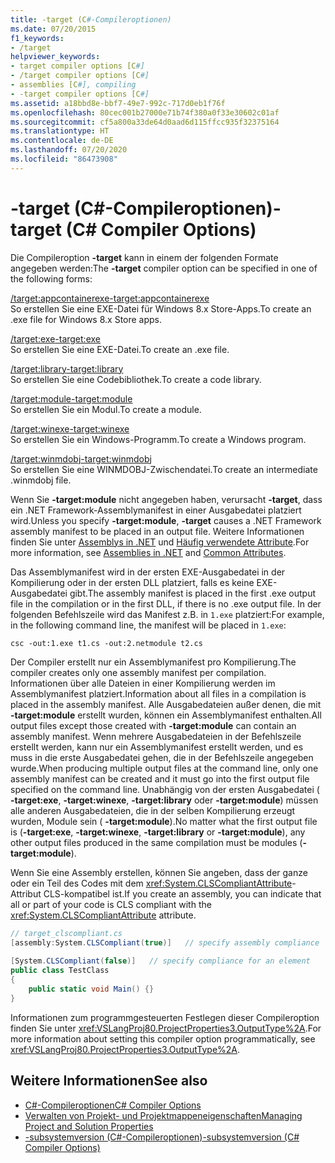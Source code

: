 ```yaml
---
title: -target (C#-Compileroptionen)
ms.date: 07/20/2015
f1_keywords:
- /target
helpviewer_keywords:
- target compiler options [C#]
- /target compiler options [C#]
- assemblies [C#], compiling
- -target compiler options [C#]
ms.assetid: a18bbd8e-bbf7-49e7-992c-717d0eb1f76f
ms.openlocfilehash: 80cec001b27000e71b74f380a0f33e30602c01af
ms.sourcegitcommit: cf5a800a33de64d0aad6d115ffcc935f32375164
ms.translationtype: HT
ms.contentlocale: de-DE
ms.lasthandoff: 07/20/2020
ms.locfileid: "86473908"
---
```

# <a name="-target-c-compiler-options"></a><span data-ttu-id="03e96-102">-target (C#-Compileroptionen)</span><span class="sxs-lookup"><span data-stu-id="03e96-102">-target (C# Compiler Options)</span></span>
<span data-ttu-id="03e96-103">Die Compileroption **-target** kann in einem der folgenden Formate angegeben werden:</span><span class="sxs-lookup"><span data-stu-id="03e96-103">The **-target** compiler option can be specified in one of the following forms:</span></span>  
  
 [<span data-ttu-id="03e96-104">/target:appcontainerexe</span><span class="sxs-lookup"><span data-stu-id="03e96-104">-target:appcontainerexe</span></span>](./target-appcontainerexe-compiler-option.md)  
 <span data-ttu-id="03e96-105">So erstellen Sie eine EXE-Datei für Windows 8.x Store-Apps.</span><span class="sxs-lookup"><span data-stu-id="03e96-105">To create an .exe file for Windows 8.x Store apps.</span></span>  
  
 [<span data-ttu-id="03e96-106">/target:exe</span><span class="sxs-lookup"><span data-stu-id="03e96-106">-target:exe</span></span>](./target-exe-compiler-option.md)  
 <span data-ttu-id="03e96-107">So erstellen Sie eine EXE-Datei.</span><span class="sxs-lookup"><span data-stu-id="03e96-107">To create an .exe file.</span></span>  
  
 [<span data-ttu-id="03e96-108">/target:library</span><span class="sxs-lookup"><span data-stu-id="03e96-108">-target:library</span></span>](./target-library-compiler-option.md)  
 <span data-ttu-id="03e96-109">So erstellen Sie eine Codebibliothek.</span><span class="sxs-lookup"><span data-stu-id="03e96-109">To create a code library.</span></span>  
  
 [<span data-ttu-id="03e96-110">/target:module</span><span class="sxs-lookup"><span data-stu-id="03e96-110">-target:module</span></span>](./target-module-compiler-option.md)  
 <span data-ttu-id="03e96-111">So erstellen Sie ein Modul.</span><span class="sxs-lookup"><span data-stu-id="03e96-111">To create a module.</span></span>  
  
 [<span data-ttu-id="03e96-112">/target:winexe</span><span class="sxs-lookup"><span data-stu-id="03e96-112">-target:winexe</span></span>](./target-winexe-compiler-option.md)  
 <span data-ttu-id="03e96-113">So erstellen Sie ein Windows-Programm.</span><span class="sxs-lookup"><span data-stu-id="03e96-113">To create a Windows program.</span></span>  
  
 [<span data-ttu-id="03e96-114">/target:winmdobj</span><span class="sxs-lookup"><span data-stu-id="03e96-114">-target:winmdobj</span></span>](./target-winmdobj-compiler-option.md)  
 <span data-ttu-id="03e96-115">So erstellen Sie eine WINMDOBJ-Zwischendatei.</span><span class="sxs-lookup"><span data-stu-id="03e96-115">To create an intermediate .winmdobj file.</span></span>  
  
 <span data-ttu-id="03e96-116">Wenn Sie **-target:module** nicht angegeben haben, verursacht **-target**, dass ein .NET Framework-Assemblymanifest in einer Ausgabedatei platziert wird.</span><span class="sxs-lookup"><span data-stu-id="03e96-116">Unless you specify **-target:module**, **-target** causes a .NET Framework assembly manifest to be placed in an output file.</span></span> <span data-ttu-id="03e96-117">Weitere Informationen finden Sie unter [Assemblys in .NET](../../../standard/assembly/index.md) und [Häufig verwendete Attribute](../attributes/global.md).</span><span class="sxs-lookup"><span data-stu-id="03e96-117">For more information, see [Assemblies in .NET](../../../standard/assembly/index.md) and [Common Attributes](../attributes/global.md).</span></span>  
  
 <span data-ttu-id="03e96-118">Das Assemblymanifest wird in der ersten EXE-Ausgabedatei in der Kompilierung oder in der ersten DLL platziert, falls es keine EXE-Ausgabedatei gibt.</span><span class="sxs-lookup"><span data-stu-id="03e96-118">The assembly manifest is placed in the first .exe output file in the compilation or in the first DLL, if there is no .exe output file.</span></span> <span data-ttu-id="03e96-119">In der folgenden Befehlszeile wird das Manifest z.B. in `1.exe` platziert:</span><span class="sxs-lookup"><span data-stu-id="03e96-119">For example, in the following command line, the manifest will be placed in `1.exe`:</span></span>  
  
```console  
csc -out:1.exe t1.cs -out:2.netmodule t2.cs  
```  
  
 <span data-ttu-id="03e96-120">Der Compiler erstellt nur ein Assemblymanifest pro Kompilierung.</span><span class="sxs-lookup"><span data-stu-id="03e96-120">The compiler creates only one assembly manifest per compilation.</span></span> <span data-ttu-id="03e96-121">Informationen über alle Dateien in einer Kompilierung werden im Assemblymanifest platziert.</span><span class="sxs-lookup"><span data-stu-id="03e96-121">Information about all files in a compilation is placed in the assembly manifest.</span></span> <span data-ttu-id="03e96-122">Alle Ausgabedateien außer denen, die mit **-target:module** erstellt wurden, können ein Assemblymanifest enthalten.</span><span class="sxs-lookup"><span data-stu-id="03e96-122">All output files except those created with **-target:module** can contain an assembly manifest.</span></span> <span data-ttu-id="03e96-123">Wenn mehrere Ausgabedateien in der Befehlszeile erstellt werden, kann nur ein Assemblymanifest erstellt werden, und es muss in die erste Ausgabedatei gehen, die in der Befehlszeile angegeben wurde.</span><span class="sxs-lookup"><span data-stu-id="03e96-123">When producing multiple output files at the command line, only one assembly manifest can be created and it must go into the first output file specified on the command line.</span></span> <span data-ttu-id="03e96-124">Unabhängig von der ersten Ausgabedatei ( **-target:exe**, **-target:winexe**, **-target:library** oder **-target:module**) müssen alle anderen Ausgabedateien, die in der selben Kompilierung erzeugt wurden, Module sein ( **-target:module**).</span><span class="sxs-lookup"><span data-stu-id="03e96-124">No matter what the first output file is (**-target:exe**, **-target:winexe**, **-target:library** or **-target:module**), any other output files produced in the same compilation must be modules (**-target:module**).</span></span>  
  
 <span data-ttu-id="03e96-125">Wenn Sie eine Assembly erstellen, können Sie angeben, dass der ganze oder ein Teil des Codes mit dem <xref:System.CLSCompliantAttribute>-Attribut CLS-kompatibel ist.</span><span class="sxs-lookup"><span data-stu-id="03e96-125">If you create an assembly, you can indicate that all or part of your code is CLS compliant with the <xref:System.CLSCompliantAttribute> attribute.</span></span>  
  
```csharp  
// target_clscompliant.cs  
[assembly:System.CLSCompliant(true)]   // specify assembly compliance  
  
[System.CLSCompliant(false)]   // specify compliance for an element  
public class TestClass  
{  
    public static void Main() {}  
}  
```  
  
 <span data-ttu-id="03e96-126">Informationen zum programmgesteuerten Festlegen dieser Compileroption finden Sie unter <xref:VSLangProj80.ProjectProperties3.OutputType%2A>.</span><span class="sxs-lookup"><span data-stu-id="03e96-126">For more information about setting this compiler option programmatically, see <xref:VSLangProj80.ProjectProperties3.OutputType%2A>.</span></span>  
  
## <a name="see-also"></a><span data-ttu-id="03e96-127">Weitere Informationen</span><span class="sxs-lookup"><span data-stu-id="03e96-127">See also</span></span>

- [<span data-ttu-id="03e96-128">C#-Compileroptionen</span><span class="sxs-lookup"><span data-stu-id="03e96-128">C# Compiler Options</span></span>](./index.md)
- [<span data-ttu-id="03e96-129">Verwalten von Projekt- und Projektmappeneigenschaften</span><span class="sxs-lookup"><span data-stu-id="03e96-129">Managing Project and Solution Properties</span></span>](/visualstudio/ide/managing-project-and-solution-properties)
- [<span data-ttu-id="03e96-130">-subsystemversion (C#-Compileroptionen)</span><span class="sxs-lookup"><span data-stu-id="03e96-130">-subsystemversion (C# Compiler Options)</span></span>](./subsystemversion-compiler-option.md)
